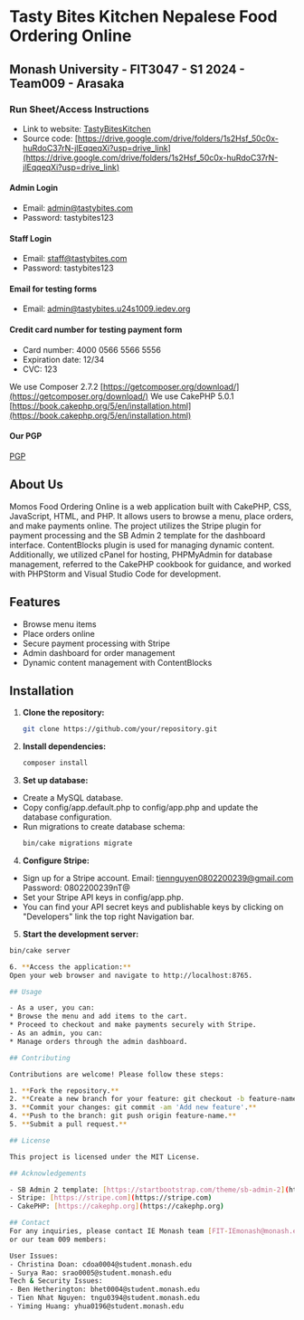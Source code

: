 # Tasty Bites Kitchen Nepalese Food Ordering Online
## Monash University - FIT3047 - S1 2024 - Team009 - Arasaka

### Run Sheet/Access Instructions

- Link to website: [TastyBitesKitchen](https://tastybites.u24s1009.iedev.org/)
- Source code: [https://drive.google.com/drive/folders/1s2Hsf_50c0x-huRdoC37rN-jlEqqeqXi?usp=drive_link](https://drive.google.com/drive/folders/1s2Hsf_50c0x-huRdoC37rN-jlEqqeqXi?usp=drive_link)

#### Admin Login
- Email: admin@tastybites.com
- Password: tastybites123

#### Staff Login
- Email: staff@tastybites.com
- Password: tastybites123

#### Email for testing forms
- Email: admin@tastybites.u24s1009.iedev.org

#### Credit card number for testing payment form
- Card number: 4000 0566 5566 5556
- Expiration date: 12/34
- CVC: 123

We use Composer 2.7.2 [https://getcomposer.org/download/](https://getcomposer.org/download/)
We use CakePHP 5.0.1 [https://book.cakephp.org/5/en/installation.html](https://book.cakephp.org/5/en/installation.html)

#### Our PGP
[PGP](https://drive.google.com/drive/folders/1MycB56sLoiEeIzH2biT4pfbxDvyx7m9Z?usp=drive_link)

## About Us

Momos Food Ordering Online is a web application built with CakePHP, CSS, JavaScript, HTML, and PHP. It allows users to browse a menu, place orders, and make payments online. The project utilizes the Stripe plugin for payment processing and the SB Admin 2 template for the dashboard interface. ContentBlocks plugin is used for managing dynamic content. Additionally, we utilized cPanel for hosting, PHPMyAdmin for database management, referred to the CakePHP cookbook for guidance, and worked with PHPStorm and Visual Studio Code for development.

## Features

- Browse menu items
- Place orders online
- Secure payment processing with Stripe
- Admin dashboard for order management
- Dynamic content management with ContentBlocks

## Installation

1. **Clone the repository:**
   ```bash
   git clone https://github.com/your/repository.git

2. **Install dependencies:**
   ```bash
   composer install

3. **Set up database:**
- Create a MySQL database.
- Copy config/app.default.php to config/app.php and update the database configuration.
- Run migrations to create database schema:
  ```bash
  bin/cake migrations migrate

4. **Configure Stripe:**
- Sign up for a Stripe account.
    Email: tiennguyen0802200239@gmail.com
    Password: 0802200239nT@
- Set your Stripe API keys in config/app.php.
- You can find your API secret keys and publishable keys by clicking on "Developers" link the top right Navigation bar.

5. **Start the development server:**
  ```bash
  bin/cake server

6. **Access the application:**
Open your web browser and navigate to http://localhost:8765.

## Usage

- As a user, you can:
* Browse the menu and add items to the cart.
* Proceed to checkout and make payments securely with Stripe.
- As an admin, you can:
* Manage orders through the admin dashboard.

## Contributing

Contributions are welcome! Please follow these steps:

1. **Fork the repository.**
2. **Create a new branch for your feature: git checkout -b feature-name.**
3. **Commit your changes: git commit -am 'Add new feature'.**
4. **Push to the branch: git push origin feature-name.**
5. **Submit a pull request.**

## License

This project is licensed under the MIT License.

## Acknowledgements

- SB Admin 2 template: [https://startbootstrap.com/theme/sb-admin-2](https://startbootstrap.com/theme/sb-admin-2)
- Stripe: [https://stripe.com](https://stripe.com)
- CakePHP: [https://cakephp.org](https://cakephp.org)

## Contact
For any inquiries, please contact IE Monash team [FIT-IEmonash@monash.edu](FIT-IEmonash@monash.edu)
or our team 009 members:

User Issues:
- Christina Doan: cdoa0004@student.monash.edu
- Surya Rao: srao0005@student.monash.edu
Tech & Security Issues:
- Ben Hetherington: bhet0004@student.monash.edu
- Tien Nhat Nguyen: tngu0394@student.monash.edu
- Yiming Huang: yhua0196@student.monash.edu
